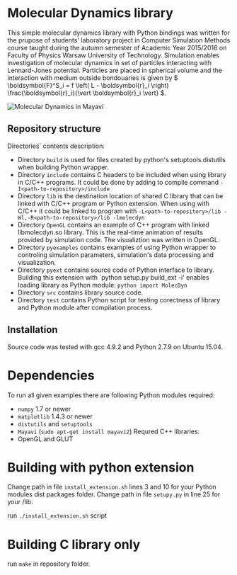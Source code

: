 # Molecular Dynamics library
This simple molecular dynamics library with Python bindings was written for the prupose of students' laboratory project in Computer Simulation Methods course taught during the autumn semester of Academic Year 2015/2016 on Faculty of Physics Warsaw University of Technology.
Simulation enables investigation of molecular dynamics in set of particles interacting with Lennard-Jones potential. Particles are placed in spherical volume and the interaction with medium outside bondouaries is given by $ \boldsymbol{F}^S_i = f \left( L - \boldsymbol{r}_i \right) \frac{\boldsymbol{r}_i}{\vert \boldsymbol{r}_i \vert} $.

![Molecular Dynamics in Mayavi](https://github.com/KKobuszewski/kms-project1/mayavi_screenshot.png)

## Repository structure
Directories` contents description:
- Directory `build` is used for files created by python's setuptools.distutils when building Python wrapper.
- Directory `include` contains C headers to be included when using library in C/C++ programs. It could be done by adding to compile command `-I<path-to-repository>/include`
- Directory `lib` is the destination location of shared C library that can be linked with C/C++ program or Python extension. When using with C/C++ it could be linked to program with `-L<path-to-repository>/lib -Wl,-R<path-to-repository>/lib -lmolecdyn`
- Directory `OpenGL` contains an example of C++ program with linked libmolecdyn.so library. This is the real-time animation of results provided by simulation code. The visualiztion was written in OpenGL.
- Directory `pyexamples` contains examples of using Python wrapper to controling simulation parameters, simulation's data processing and visualization.
- Directory `pyext` contains source code of Python interface to library. Building this extension with `python setup.py build_ext -i' enables loading library as Python module: ```python import MolecDyn```
- Directory `src` contains library source code.
- Directory `test` contains Python script for testing corectness of library and Python module after compilation process.

## Installation

Source code was tested with gcc 4.9.2 and Python 2.7.9 on Ubuntu 15.04.

# Dependencies
To run all given examples there are following Python modules required:
- `numpy` 1.7 or newer
- `matplotlib` 1.4.3 or newer
- `distutils` and `setuptools`
- `Mayavi` (`sudo apt-get install mayavi2`)
Requred C++ libraries:
- OpenGL and GLUT

# Building with python extension

Change path in file `install_extension.sh` lines 3 and 10 for your Python modules dist packages folder.
Change path in file `setupy.py` in line 25 for your <path-to-repository>/lib.

run `./install_extension.sh` script


# Building C library only

run `make` in repository folder.

